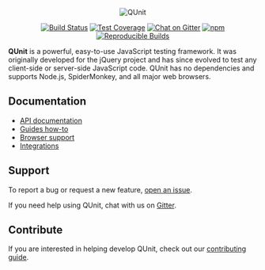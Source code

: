 <p align="center"><img src="/docs/img/logo-with-colored-dark-text.svg" height="width" height="125" alt="QUnit"></p>

<div align="center">

[![Build Status](https://github.com/qunitjs/qunit/actions/workflows/CI.yaml/badge.svg)](https://github.com/qunitjs/qunit/actions/workflows/CI.yaml)
[![Test Coverage](https://coveralls.io/repos/qunitjs/qunit/badge.svg)](https://coveralls.io/github/qunitjs/qunit)
[![Chat on Gitter](https://badges.gitter.im/Join%20Chat.svg)](https://gitter.im/qunitjs/qunit?utm_source=badge&utm_medium=badge&utm_campaign=pr-badge&utm_content=badge)
[![npm](https://img.shields.io/npm/v/qunit.svg?style=flat)](https://www.npmjs.com/package/qunit)
[![Reproducible Builds](https://img.shields.io/badge/Reproducible_Builds-ok-success?labelColor=1e5b96)](https://reproducible-builds.org/)

</div>

**QUnit** is a powerful, easy-to-use JavaScript testing framework. It was originally developed for the jQuery
project and has since evolved to test any client-side or server-side JavaScript code. QUnit has no dependencies and supports Node.js, SpiderMonkey, and all major web browsers.

## Documentation

* [API documentation](https://api.qunitjs.com/)
* [Guides how-to](https://qunitjs.com/guides/)
* [Browser support](https://qunitjs.com/intro/#browser-support)
* [Integrations](https://qunitjs.com/intro/#integrations)

## Support

To report a bug or request a new feature, [open an issue](https://github.com/qunitjs/qunit/issues).

If you need help using QUnit, chat with us on [Gitter](https://gitter.im/qunitjs/qunit).

## Contribute

If you are interested in helping develop QUnit, check out our [contributing guide](./CONTRIBUTING.md).
